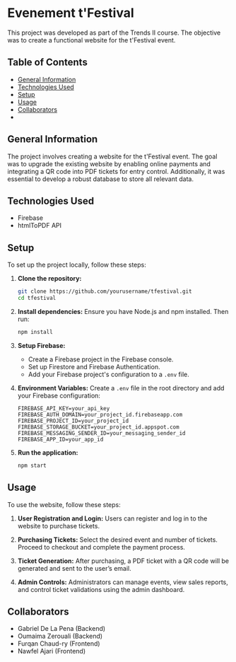 # Evenement t'Festival

This project was developed as part of the Trends II course. The objective was to create a functional website for the t'Festival event.

## Table of Contents
- [General Information](#general-information)
- [Technologies Used](#technologies-used)
- [Setup](#setup)
- [Usage](#usage)
- [Collaborators](#collaborators)
- 
## General Information
The project involves creating a website for the t'Festival event. The goal was to upgrade the existing website by enabling online payments and integrating a QR code into PDF tickets for entry control. Additionally, it was essential to develop a robust database to store all relevant data.

## Technologies Used
- Firebase
- htmlToPDF API

## Setup
To set up the project locally, follow these steps:

1. **Clone the repository:**
    ```sh
    git clone https://github.com/yourusername/tfestival.git
    cd tfestival
    ```

2. **Install dependencies:**
    Ensure you have Node.js and npm installed. Then run:
    ```sh
    npm install
    ```

3. **Setup Firebase:**
    - Create a Firebase project in the Firebase console.
    - Set up Firestore and Firebase Authentication.
    - Add your Firebase project's configuration to a `.env` file.

4. **Environment Variables:**
    Create a `.env` file in the root directory and add your Firebase configuration:
    ```env
    FIREBASE_API_KEY=your_api_key
    FIREBASE_AUTH_DOMAIN=your_project_id.firebaseapp.com
    FIREBASE_PROJECT_ID=your_project_id
    FIREBASE_STORAGE_BUCKET=your_project_id.appspot.com
    FIREBASE_MESSAGING_SENDER_ID=your_messaging_sender_id
    FIREBASE_APP_ID=your_app_id
    ```

5. **Run the application:**
    ```sh
    npm start
    ```

## Usage
To use the website, follow these steps:

1. **User Registration and Login:**
    Users can register and log in to the website to purchase tickets.

2. **Purchasing Tickets:**
    Select the desired event and number of tickets. Proceed to checkout and complete the payment process.

3. **Ticket Generation:**
    After purchasing, a PDF ticket with a QR code will be generated and sent to the user’s email.

4. **Admin Controls:**
    Administrators can manage events, view sales reports, and control ticket validations using the admin dashboard.

## Collaborators
- Gabriel De La Pena (Backend)
- Oumaima Zerouali (Backend)
- Furqan Chaud-ry (Frontend)
- Nawfel Ajari (Frontend)
